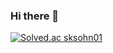 ### Hi there 👋
[![Solved.ac
sksohn01](http://mazassumnida.wtf/api/v2/generate_badge?boj=sksohn01)](https://solved.ac/sksohn01)
<!--
**sooking87/sooking87** is a ✨ _special_ ✨ repository because its `README.md` (this file) appears on your GitHub profile.

Here are some ideas to get you started:

- 🔭 I’m currently working on ...
- 🌱 I’m currently learning ...
- 👯 I’m looking to collaborate on ...
- 🤔 I’m looking for help with ...
- 💬 Ask me about ...
- 📫 How to reach me: ...
- 😄 Pronouns: ...
- ⚡ Fun fact: ...
-->
